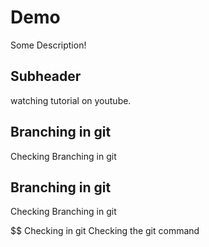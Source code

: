 # Demo

Some Description!

## Subheader
watching tutorial on youtube.

## Branching in git
Checking Branching in git

## Branching in git
Checking Branching in git

$$ Checking in git
Checking the git command

